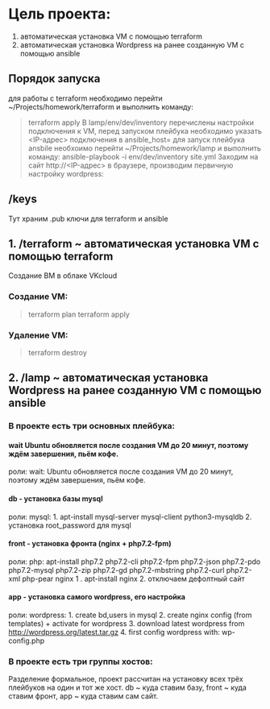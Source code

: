 # Цель проекта:
1. автоматическая установка VM с помощью terraform
2. автоматическая установка Wordpress на ранее созданную VM с помощью ansible

## Порядок запуска
для работы с terraform необходимо перейти ~/Projects/homework/terraform и выполнить команду:
> terraform apply
В lamp/env/dev/inventory перечислены настройки подключения к VM, перед запуском плейбука необходимо указать <IP-адрес> подключения в ansible_host=
для запуск плейбука ansbile необхоимо перейти ~/Projects/homework/lamp и выполнить команду:
> ansible-playbook -i env/dev/inventory site.yml
Заходим на сайт http://<IP-адрес> в браузере, производим первичную настройку wordpress:

## /keys
Тут храним .pub ключи для terraform и ansible

## 1. /terraform ~ автоматическая установка VM с помощью terraform
Создание ВМ в облаке VKcloud
### Создание VM:
> terraform plan
> terraform apply
### Удаление VM:
> terraform destroy

## 2. /lamp ~ автоматическая установка Wordpress на ранее созданную VM с помощью ansible
### В проекте есть три основных плейбука: 
#### wait Ubuntu обновляется после создания VM до 20 минут, поэтому ждём завершения, пьём кофе.
роли:
    wait: Ubuntu обновляется после создания VM до 20 минут, поэтому ждём завершения, пьём кофе.
#### db - установка базы mysql
роли: 
    mysql:  1. apt-install mysql-server mysql-client python3-mysqldb
            2. установка root_password для mysql
#### front - установка фронта (nginx + php7.2-fpm)
роли:
    php: apt-install php7.2 php7.2-cli php7.2-fpm php7.2-json php7.2-pdo php7.2-mysql php7.2-zip php7.2-gd php7.2-mbstring php7.2-curl php7.2-xml php-pear
    nginx   1 . apt-install nginx 
            2. отключаем дефолтный сайт
#### app - установка самого wordpress, его настройка
роли:
    wordpress:
        1. create bd,users in mysql
        2. create nginx config (from templates) + activate for wordpress
        3. download latest wordpress from http://wordpress.org/latest.tar.gz
        4. first config wordpress with: wp-config.php

### В проекте есть три группы хостов: 
Разделение формальное, проект рассчитан на установку всех трёх плейбуков на один и тот же хост.
    db ~ куда ставим базу, 
    front ~ куда ставим фронт, 
    app ~ куда ставим сам сайт.
